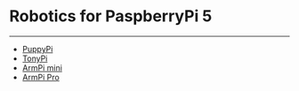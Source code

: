 # Robotics for PaspberryPi 5
---

* [PuppyPi](https://docs.hiwonder.com/projects/PuppyPi/en/latest/)
* [TonyPi](https://docs.hiwonder.com/projects/TonyPi/en/latest/)
* [ArmPi mini](https://docs.hiwonder.com/projects/ArmPi_mini/en/latest/)
* [ArmPi Pro](https://docs.hiwonder.com/projects/ArmPi_Pro/en/latest/)
